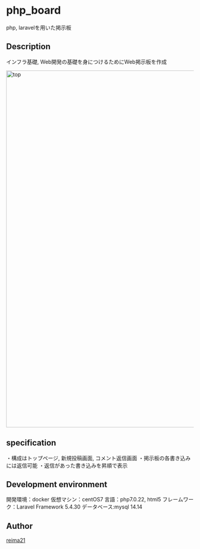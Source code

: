 php_board
====

php, laravelを用いた掲示板

## Description
インフラ基礎, Web開発の基礎を身につけるためにWeb掲示板を作成

<img width="960" alt="top" src="https://user-images.githubusercontent.com/27469186/37329345-cd7f2e20-26e0-11e8-8e78-53264d2fcdef.png">

## specification
・構成はトップページ, 新規投稿画面, コメント返信画面
・掲示板の各書き込みには返信可能
・返信があった書き込みを昇順で表示

## Development environment
開発環境：docker
仮想マシン：centOS7
言語：php7.0.22, html5
フレームワーク：Laravel Framework 5.4.30
データベース:mysql 14.14


## Author

[reima21](https://github.com/reima21)
